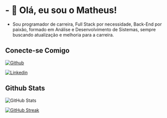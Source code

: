 # - 👋 Olá, eu sou o Matheus!

- Sou programador de carreira, Full Stack por necessidade, Back-End por paixão, formado em Análise e Desenvolvimento de Sistemas, sempre buscando atualização e melhoria para a carreira.

## Conecte-se Comigo
[![Github](https://img.shields.io/badge/Github-000?style=for-the-badge&logo=Github&logoColor=0E76A8)](https://github.com/msribeir/) 

[![Linkedin](https://img.shields.io/badge/Linkedin-000?style=for-the-badge&logo=Linkedin&logoColor=0E76A8)](https://www.linkedin.com/in/msribeir/) 

## Github Stats
![GitHub Stats](https://github-readme-stats.vercel.app/api?username=msribeir&theme=transparent&bg_color=000&border_color=#4747d1&show_icons=true&icon_color=#4747d1&title_color=fff&text_color=FFF&hide_title=true)

[![GitHub Streak](https://streak-stats.demolab.com/?user=msribeir&theme=bear&background=000&border=#4747d1&dates=FFF)](https://github.com/msribeir)